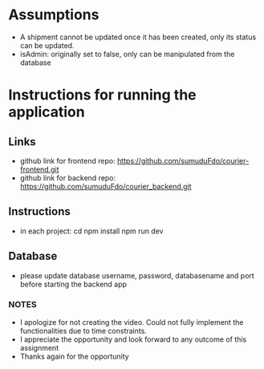 # Assumptions 

- A shipment cannot be updated once it has been created, only its status can be updated.
- isAdmin: originally set to false, only can be manipulated from the database

# Instructions for running the application

## Links
- github link for frontend repo: https://github.com/sumuduFdo/courier-frontend.git
- github link for backend repo: https://github.com/sumuduFdo/courier_backend.git

## Instructions
- in each project:
    cd <project-name>
    npm install
    npm run dev

## Database
- please update database username, password, databasename and port before starting the backend app

### NOTES
- I apologize for not creating the video. Could not fully implement the functionalities due to time constraints.
- I appreciate the opportunity and look forward to any outcome of this assignment
- Thanks again for the opportunity
